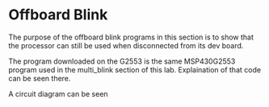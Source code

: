# Offboard Blink

The purpose of the offboard blink programs in this section is to show that the processor can still be used when disconnected from its dev board.

The program downloaded on the G2553 is the same MSP430G2553 program used in the multi_blink section of this lab. Explaination of that code can be seen there.

A circuit diagram can be seen 
